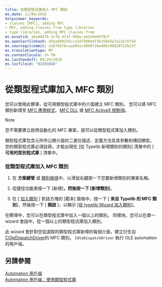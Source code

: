 ```yaml
---
title: 從類型程式庫加入 MFC 類別
ms.date: 11/04/2016
helpviewer_keywords:
- classes [MFC], adding MFC
- MFC, adding classes from type libraries
- type libraries, adding MFC classes from
ms.assetid: aba40476-3cfb-47af-990e-ae2e9e0d79cf
ms.openlocfilehash: 45bad00155cc1587980e6f3b25843a7a22e7e754
ms.sourcegitcommit: a1676bf6caae05ecd698f26ed80c08828722b237
ms.translationtype: MT
ms.contentlocale: zh-TW
ms.lasthandoff: 09/29/2020
ms.locfileid: "91503040"
---
```

# <a name="adding-an-mfc-class-from-a-type-library"></a>從類型程式庫加入 MFC 類別

您可以使用此嚮導，從可用類型程式庫中的介面建立 MFC 類別。 您可以將 MFC 類別新增至 [MFC 應用程式](../../mfc/reference/creating-an-mfc-application.md)、[MFC DLL](../../mfc/reference/creating-an-mfc-dll-project.md) 或 [MFC ActiveX 控制項](../../mfc/reference/creating-an-mfc-activex-control.md)。

> [!NOTE]
> 您不需要建立啟用自動化的 MFC 專案，就可以從類型程式庫加入類別。

類型程式庫包含元件所公開介面的二進位描述、定義方法及其參數和傳回類型。 您的類型程式庫必須註冊，才能出現在 [從 Typelib 新增類別的類別] 清單中的 [ **可用的型別程式庫** ] 清單中。

### <a name="to-add-an-mfc-class-from-a-type-library"></a>從類型程式庫加入 MFC 類別

1. 在 **方案總管** 或 [類別檢視](/visualstudio/ide/viewing-the-structure-of-code)中，以滑鼠右鍵按一下您要新增類別的專案名稱。

1. 從捷徑功能表按一下 [新增]****，然後按一下 [新增類別]****。

1. 在 [ [加入類別](../../ide/adding-a-class-visual-cpp.md#add-class-dialog-box) ] 對話方塊的 [範本] 窗格中，按一下 [ **來自 Typelib 的 MFC 類別**]，然後按一下 [ **開啟** ]，以顯示 [ [從 typelib Wizard 加入類別]](../../mfc/reference/add-class-from-typelib-wizard.md)。

在嚮導中，您可以在類型程式庫中加入一個以上的類別。 同樣地，您可以在單一 wizard 會話中，從一個以上的類型程式庫加入類別。

此 wizard 會針對您從選取的類型程式庫新增的每個介面，建立衍生自 [COleDispatchDriver](../../mfc/reference/coledispatchdriver-class.md)的 MFC 類別。 `COleDispatchDriver` 執行 OLE automation 的用戶端。

## <a name="see-also"></a>另請參閱

[Automation 用戶端](../../mfc/automation-clients.md)<br/>
[Automation 用戶端：使用類型程式庫](../../mfc/automation-clients-using-type-libraries.md)
